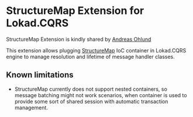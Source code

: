 ﻿StructureMap Extension for Lokad.CQRS
=====================================

StructureMap Extension is kindly shared by [Andreas Ohlund](http://andreasohlund.net/)

This extension allows plugging [StructureMap](http://structuremap.net/structuremap/) 
IoC container in Lokad.CQRS engine to manage resolution and lifetime of message 
handler classes.



Known limitations
-----------------

* StructureMap currently does not support nested containers, so message 
  batching might not work scenarios, when container is used to provide some
  sort of shared session with automatic transaction management.

